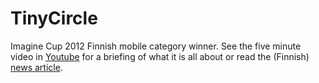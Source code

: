 TinyCircle
==========

Imagine Cup 2012 Finnish mobile category winner. See the five minute video in [Youtube](http://youtu.be/N1Uz0OsoEcU) for a briefing of what it is all about or read the (Finnish) [news article](http://yle.fi/uutiset/puhelinsovellus_parantaa_sananvapautta/6077398).
